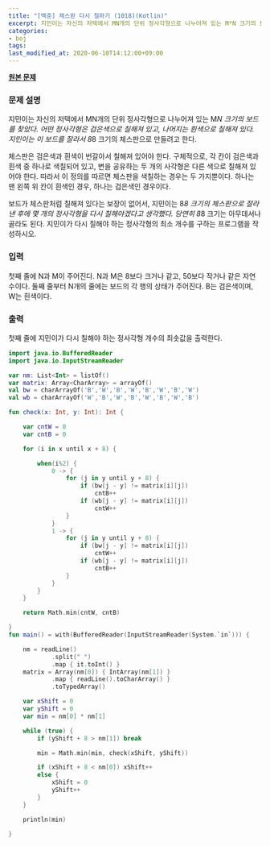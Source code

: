 ```yaml
---
title: "[백준] 체스판 다시 칠하기 (1018)(Kotlin)"
excerpt: 지민이는 자신의 저택에서 MN개의 단위 정사각형으로 나누어져 있는 M*N 크기의 보드를 찾았다. 어떤 정사각형은 검은색으로 칠해져 있고, 나머지는 흰색으로 칠해져 있다. 지민이는 이 보드를 잘라서 8*8 크기의 체스판으로 만들려고 한다.
categories:
- boj
tags:
last_modified_at: 2020-06-10T14:12:00+09:00
---
```


**[원본 문제](https://www.acmicpc.net/problem/1018)**

### 문제 설명

지민이는 자신의 저택에서 MN개의 단위 정사각형으로 나누어져 있는 M*N 크기의 보드를 찾았다. 어떤 정사각형은 검은색으로 칠해져 있고, 나머지는 흰색으로 칠해져 있다. 지민이는 이 보드를 잘라서 8*8 크기의 체스판으로 만들려고 한다.

체스판은 검은색과 흰색이 번갈아서 칠해져 있어야 한다. 구체적으로, 각 칸이 검은색과 흰색 중 하나로 색칠되어 있고, 변을 공유하는 두 개의 사각형은 다른 색으로 칠해져 있어야 한다. 따라서 이 정의를 따르면 체스판을 색칠하는 경우는 두 가지뿐이다. 하나는 맨 왼쪽 위 칸이 흰색인 경우, 하나는 검은색인 경우이다.

보드가 체스판처럼 칠해져 있다는 보장이 없어서, 지민이는 8*8 크기의 체스판으로 잘라낸 후에 몇 개의 정사각형을 다시 칠해야겠다고 생각했다. 당연히 8*8 크기는 아무데서나 골라도 된다. 지민이가 다시 칠해야 하는 정사각형의 최소 개수를 구하는 프로그램을 작성하시오.


### 입력

첫째 줄에 N과 M이 주어진다. N과 M은 8보다 크거나 같고, 50보다 작거나 같은 자연수이다. 둘째 줄부터 N개의 줄에는 보드의 각 행의 상태가 주어진다. B는 검은색이며, W는 흰색이다.


### 출력

첫째 줄에 지민이가 다시 칠해야 하는 정사각형 개수의 최솟값을 출력한다.



```kotlin
import java.io.BufferedReader
import java.io.InputStreamReader

var nm: List<Int> = listOf()
var matrix: Array<CharArray> = arrayOf()
val bw = charArrayOf('B','W','B','W','B','W','B','W')
val wb = charArrayOf('W','B','W','B','W','B','W','B')

fun check(x: Int, y: Int): Int {

    var cntW = 0
    var cntB = 0

    for (i in x until x + 8) {

        when(i%2) {
            0 -> {
                for (j in y until y + 8) {
                    if (bw[j - y] != matrix[i][j])
                        cntB++
                    if (wb[j - y] != matrix[i][j])
                        cntW++
                }
            }
            1 -> {
                for (j in y until y + 8) {
                    if (bw[j - y] != matrix[i][j])
                        cntW++
                    if (wb[j - y] != matrix[i][j])
                        cntB++
                }
            }
        }
    }

    return Math.min(cntW, cntB)

}
fun main() = with(BufferedReader(InputStreamReader(System.`in`))) {

    nm = readLine()
            .split(" ")
            .map { it.toInt() }
    matrix = Array(nm[0]) { IntArray(nm[1]) }
            .map { readLine().toCharArray() }
            .toTypedArray()

    var xShift = 0
    var yShift = 0
    var min = nm[0] * nm[1]

    while (true) {
        if (yShift + 8 > nm[1]) break

        min = Math.min(min, check(xShift, yShift))

        if (xShift + 8 < nm[0]) xShift++
        else {
            xShift = 0
            yShift++
        }
    }

    println(min)

}
```

